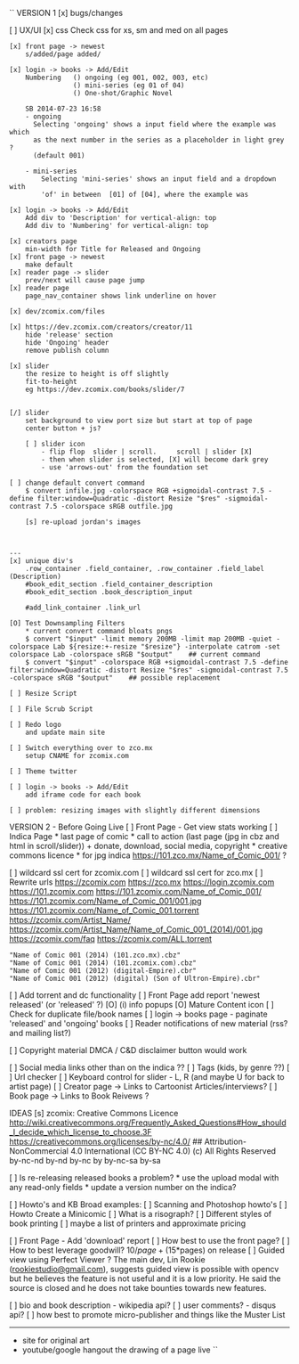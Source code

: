 ``
VERSION 1
[x] bugs/changes

[ ] UX/UI
    [x] css
        Check css for xs, sm and med on all pages

    [x] front page -> newest
        s/added/page added/

    [x] login -> books -> Add/Edit
        Numbering   () ongoing (eg 001, 002, 003, etc)
                    () mini-series (eg 01 of 04)
                    () One-shot/Graphic Novel

        SB 2014-07-23 16:58
        - ongoing
          Selecting 'ongoing' shows a input field where the example was which
          as the next number in the series as a placeholder in light grey ?
          (default 001)

        - mini-series
            Selecting 'mini-series' shows an input field and a dropdown with
            'of' in between  [01] of [04], where the example was

    [x] login -> books -> Add/Edit
        Add div to 'Description' for vertical-align: top
        Add div to 'Numbering' for vertical-align: top

    [x] creators page
        min-width for Title for Released and Ongoing
    [x] front page -> newest
        make default
    [x] reader page -> slider
        prev/next will cause page jump
    [x] reader page
        page_nav_container shows link underline on hover

    [x] dev/zcomix.com/files

    [x] https://dev.zcomix.com/creators/creator/11
        hide 'release' section
        hide 'Ongoing' header
        remove publish column

    [x] slider
        the resize to height is off slightly
        fit-to-height
        eg https://dev.zcomix.com/books/slider/7


    [/] slider
        set background to view port size but start at top of page
        center button + js?

        [ ] slider icon
            - flip flop  slider | scroll.     scroll | slider [X]
            - then when slider is selected, [X] will become dark grey
            - use 'arrows-out' from the foundation set

    [ ] change default convert command
        $ convert infile.jpg -colorspace RGB +sigmoidal-contrast 7.5 -define filter:window=Quadratic -distort Resize "$res" -sigmoidal-contrast 7.5 -colorspace sRGB outfile.jpg

        [s] re-upload jordan's images



    ---
    [x] unique div's
        .row_container .field_container, .row_container .field_label (Description)
        #book_edit_section .field_container_description
        #book_edit_section .book_description_input

        #add_link_container .link_url

    [O] Test Downsampling Filters
        * current convert command bloats pngs
        $ convert "$input" -limit memory 200MB -limit map 200MB -quiet -colorspace Lab ${resize:+-resize "$resize"} -interpolate catrom -set colorspace Lab -colorspace sRGB "$output"    ## current command
        $ convert "$input" -colorspace RGB +sigmoidal-contrast 7.5 -define filter:window=Quadratic -distort Resize "$res" -sigmoidal-contrast 7.5 -colorspace sRGB "$output"    ## possible replacement

    [ ] Resize Script

    [ ] File Scrub Script

    [ ] Redo logo
        and update main site

    [ ] Switch everything over to zco.mx
        setup CNAME for zcomix.com

    [ ] Theme twitter

    [ ] login -> books -> Add/Edit
        add iframe code for each book

    [ ] problem: resizing images with slightly different dimensions



VERSION 2 - Before Going Live
[ ] Front Page - Get view stats working
[ ] Indica Page
    * last page of comic
    * call to action (last page (jpg in cbz and html in scroll/slider))
        + donate, download, social media, copyright
    * creative commons licence
    * for jpg indica https://101.zco.mx/Name_of_Comic_001/  ?

[ ] wildcard ssl cert for zcomix.com
[ ] wildcard ssl cert for zco.mx
[ ] Rewrite urls
    https://zcomix.com
    https://zco.mx
    https://login.zcomix.com
    https://101.zcomix.com
    https://101.zcomix.com/Name_of_Comic_001/
    https://101.zcomix.com/Name_of_Comic_001/001.jpg
    https://101.zcomix.com/Name_of_Comic_001.torrent
    https://zcomix.com/Artist_Name/
    https://zcomix.com/Artist_Name/Name_of_Comic_001_(2014)/001.jpg
    https://zcomix.com/faq
    https://zcomix.com/ALL.torrent

    "Name of Comic 001 (2014) (101.zco.mx).cbz"
    "Name of Comic 001 (2014) (101.zcomix.com).cbz"
    "Name of Comic 001 (2012) (digital-Empire).cbr"
    "Name of Comic 001 (2012) (digital) (Son of Ultron-Empire).cbr"

[ ] Add torrent and dc functionality
[ ] Front Page
    add report 'newest released' (or 'released' ?)
[O] (i) info popups
[O] Mature Content icon
[ ] Check for duplicate file/book names
[ ] login -> books page - paginate 'released' and 'ongoing' books
[ ] Reader notifications of new material (rss? and mailing list?)

[ ] Copyright material
    DMCA / C&D disclaimer button would work

[ ] Social media links other than on the indica ??
[ ] Tags (kids, by genre ??)
[ ] Url checker
[ ] Keyboard control for slider - L, R (and maybe U for back to artist page)
[ ] Creator page -> Links to Cartoonist Articles/interviews?
[ ] Book page -> Links to Book Reivews ?

IDEAS
[s] zcomix: Creative Commons Licence
    http://wiki.creativecommons.org/Frequently_Asked_Questions#How_should_I_decide_which_license_to_choose.3F
    https://creativecommons.org/licenses/by-nc/4.0/     ## Attribution-NonCommercial 4.0 International (CC BY-NC 4.0)
    (c) All Rights Reserved
    by-nc-nd
    by-nd
    by-nc
    by
    by-nc-sa
    by-sa

[ ] Is re-releasing released books a problem?
    * use the upload modal with any read-only fields
    * update a version number on the indica?

[ ] Howto's and KB
    Broad examples:
    [ ] Scanning and Photoshop howto's
    [ ] Howto Create a Minicomic
    [ ] What is a risograph?
    [ ] Different styles of book printing
        [ ] maybe a list of printers and approximate pricing

[ ] Front Page - Add 'download' report
[ ] How best to use the front page?
[ ] How to best leverage goodwill?
    $10/page + ($15*pages) on release
[ ] Guided view using Perfect Viewer ?
    The main dev, Lin Rookie (rookiestudio@gmail.com), suggests guided view is
    possible with opencv but he believes the feature is not useful and it is a
    low priority.  He said the source is closed and he does not take bounties
    towards new features.

[ ] bio and book description - wikipedia api?
[ ] user comments? - disqus api?
[ ] how best to promote micro-publisher and things like the Muster List

---
* site for original art
* youtube/google hangout the drawing of a page live
``
